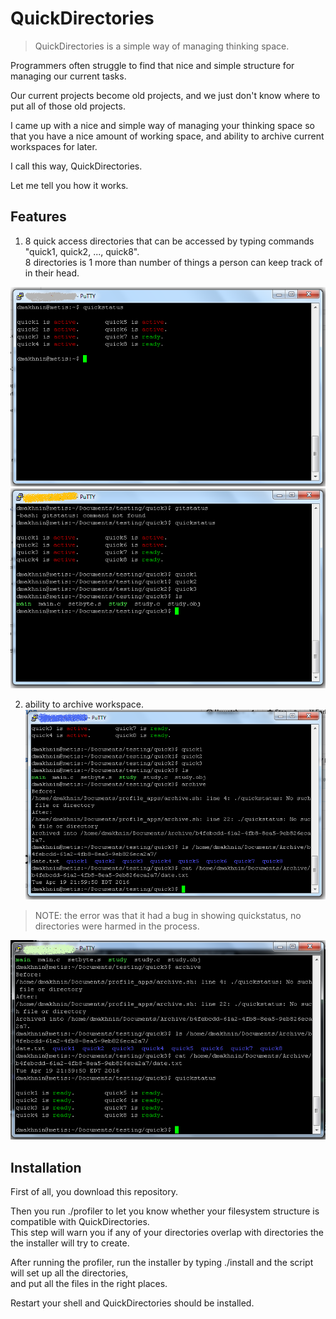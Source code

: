 # QuickDirectories

> QuickDirectories is a simple way of managing thinking space.

Programmers often struggle to find that nice and simple structure for managing our current tasks. 

Our current projects become old projects, and we just don't know where to put all of those old projects.

I came up with a nice and simple way of managing your thinking space so that you have a nice amount of working space, 
and ability to archive current workspaces for later.

I call this way, QuickDirectories.

Let me tell you how it works.

## Features
1. 8 quick access directories that can be accessed by typing commands "quick1, quick2, ..., quick8". <br />
8 directories is 1 more than number of things a person can keep track of in their head.

![screenshot](gallery/0000.png)
![screenshot](gallery/0001.png)

2. ability to archive workspace.
![screenshot](gallery/0002.png)
> NOTE: the error was that it had a bug in showing quickstatus, no directories were harmed in the process.

![screenshot](gallery/0003.png)

## Installation

First of all, you download this repository.

Then you run ./profiler to let you know whether your filesystem structure is compatible with QuickDirectories. <br />
This step will warn you if any of your directories overlap with directories the the installer will try to create.

After running the profiler, run the installer by typing ./install and the script will set up all the directories, <br />
and put all the files in the right places.

Restart your shell and QuickDirectories should be installed.



